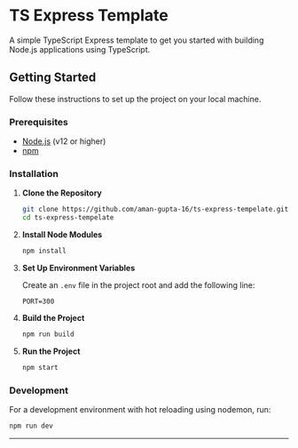 
# TS Express Template

A simple TypeScript Express template to get you started with building Node.js applications using TypeScript.

## Getting Started

Follow these instructions to set up the project on your local machine.

### Prerequisites

- [Node.js](https://nodejs.org/) (v12 or higher)
- [npm](https://www.npmjs.com/)

### Installation

1. **Clone the Repository**

   ```bash
   git clone https://github.com/aman-gupta-16/ts-express-tempelate.git
   cd ts-express-tempelate
   ```

2. **Install Node Modules**

   ```bash
   npm install
   ```

3. **Set Up Environment Variables**

   Create an `.env` file in the project root and add the following line:

   ```env
   PORT=300
   ```

4. **Build the Project**

   ```bash
   npm run build
   ```

5. **Run the Project**

   ```bash
   npm start
   ```

### Development

For a development environment with hot reloading using nodemon, run:

```bash
npm run dev
```

---
